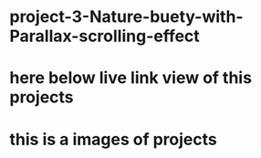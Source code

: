 
# project-3-Nature-buety-with-Parallax-scrolling-effect


# here below live link view of this projects




# this is a images of projects 
